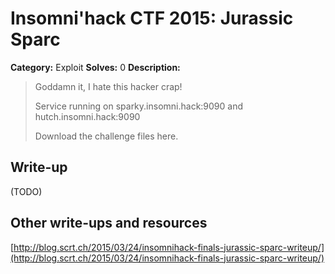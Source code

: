 # Insomni'hack CTF 2015: Jurassic Sparc

**Category:** Exploit
**Solves:** 0
**Description:** 

> Goddamn it, I hate this hacker crap!
> 
> Service running on sparky.insomni.hack:9090 and hutch.insomni.hack:9090
> 
> Download the challenge files here.

## Write-up

(TODO)

## Other write-ups and resources

[http://blog.scrt.ch/2015/03/24/insomnihack-finals-jurassic-sparc-writeup/](http://blog.scrt.ch/2015/03/24/insomnihack-finals-jurassic-sparc-writeup/)